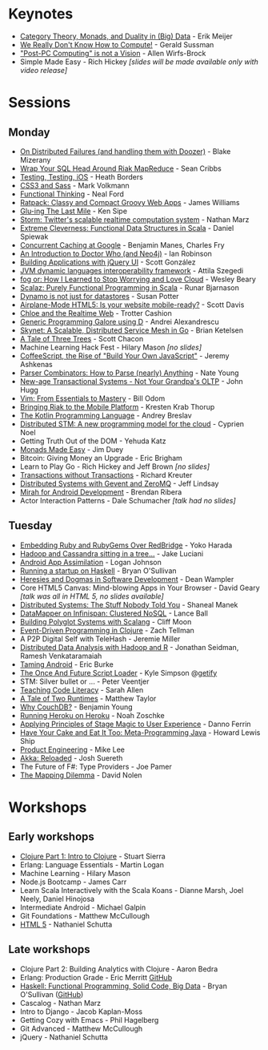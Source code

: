 # Keynotes

* [Category Theory, Monads, and Duality in (Big) Data](http://queue.acm.org/detail.cfm?id=1961297) - Erik Meijer
* [We Really Don't Know How to Compute!](https://github.com/strangeloop/2011-slides/raw/master/Sussman-WeDontKnowHowToCompute.pdf) - Gerald Sussman
* ["Post-PC Computing" is not a Vision](https://github.com/strangeloop/2011-slides/raw/master/WirfsBrock-PostPC.pdf) - Allen Wirfs-Brock
* Simple Made Easy - Rich Hickey  *[slides will be made available only with video release]*

# Sessions

## Monday

* [On Distributed Failures (and handling them with Doozer)](https://github.com/strangeloop/2011-slides/raw/master/Mizerany-OnDistFailures.pdf) - Blake Mizerany
* [Wrap Your SQL Head Around Riak MapReduce](http://strangeloop-riak-mapred.heroku.com/) - Sean Cribbs
* [Testing, Testing, iOS](https://github.com/strangeloop/2011-slides/raw/master/Borders-TestingiOS.pdf) - Heath Borders
* [CSS3 and Sass](http://github.com/strangeloop/2011-slides/raw/master/Volkmann-CSS3andSass.pdf) - Mark Volkmann
* [Functional Thinking](http://github.com/strangeloop/2011-slides/raw/master/Ford-FunctionalThinking.pdf) - Neal Ford
* [Ratpack: Classy and Compact Groovy Web Apps](http://github.com/strangeloop/2011-slides/raw/master/Williams-RatpackClassyCompactGroovy.pdf) - James Williams
* [Glu-ing The Last Mile](http://github.com/strangeloop/2011-slides/raw/master/Sipe-Glu.pdf) - Ken Sipe
* [Storm: Twitter's scalable realtime computation system](https://github.com/strangeloop/2011-slides/raw/master/Marz-Storm.pdf) - Nathan Marz
* [Extreme Cleverness: Functional Data Structures in Scala](http://github.com/strangeloop/2011-slides/raw/master/Spiewak-FunctionalData.pdf) - Daniel Spiewak
* [Concurrent Caching at Google](http://github.com/strangeloop/2011-slides/raw/master/ManesFry-ConcurrentCachingAtGoogle.pdf) - Benjamin Manes, Charles Fry
* [An Introduction to Doctor Who (and Neo4j)](http://github.com/strangeloop/2011-slides/raw/master/Robinson-IntroDoctorWhoNeo4j.pdf) - Ian Robinson
* [Building Applications with jQuery UI](https://github.com/strangeloop/2011-slides/raw/master/Gonzalez-BuildingApplicationjQuery%20UI.pdf) - Scott González
* [JVM dynamic languages interoperability framework](https://github.com/strangeloop/2011-slides/raw/master/Szegedi-Dynalink.pdf) - Attila Szegedi
* [fog or: How I Learned to Stop Worrying and Love Cloud](https://github.com/strangeloop/2011-slides/raw/master/Beary-fog.pdf) - Wesley Beary
* [Scalaz: Purely Functional Programming in Scala](https://github.com/strangeloop/2011-slides/raw/master/Bjarnason-Scalaz.pdf) - Runar Bjarnason
* [Dynamo is not just for datastores](https://github.com/strangeloop/2011-slides/raw/master/Potter-DyamnoRiakCore.pdf) - Susan Potter
* [Airplane-Mode HTML5: Is your website mobile-ready?](https://github.com/strangeloop/2011-slides/raw/master/Davis-MobileHTML5.pdf) - Scott Davis
* [Chloe and the Realtime Web](https://github.com/strangeloop/2011-slides/raw/master/Cashion-Chloe.pdf) - Trotter Cashion
* [Generic Programming Galore using D](http://github.com/strangeloop/2011-slides/raw/master/Alexandrescu-GenericProgrammingD.pdf) - Andrei Alexandrescu
* [Skynet: A Scalable, Distributed Service Mesh in Go](https://github.com/strangeloop/2011-slides/raw/master/Ketelsen-Skynet.pdf) - Brian Ketelsen
* [A Tale of Three Trees](https://github.com/strangeloop/2011-slides/raw/master/Chacon-ThreeTrees.pdf) - Scott Chacon
* Machine Learning Hack Fest  - Hilary Mason  *[no slides]*
* [CoffeeScript, the Rise of "Build Your Own JavaScript"](http://github.com/strangeloop/2011-slides/raw/master/Ashkenas-CoffeeScript.pdf) - Jeremy Ashkenas
* [Parser Combinators: How to Parse (nearly) Anything](http://github.com/strangeloop/2011-slides/raw/master/Young-ParserCombinators.pdf) - Nate Young
* [New-age Transactional Systems - Not Your Grandpa's OLTP](https://github.com/strangeloop/2011-slides/raw/master/Hugg-NewAgeTransactionalSystems.pdf) - John Hugg
* [Vim: From Essentials to Mastery](https://github.com/strangeloop/2011-slides/raw/master/Odom-Vim.pdf) - Bill Odom
* [Bringing Riak to the Mobile Platform](http://github.com/strangeloop/2011-slides/raw/master/KrestenThorup-RiakMobile.pdf) - Kresten Krab Thorup
* [The Kotlin Programming Language](http://github.com/strangeloop/2011-slides/raw/master/Breslav-Kotlin.pdf) - Andrey Breslav
* [Distributed STM: A new programming model for the cloud](http://github.com/strangeloop/2011-slides/raw/master/Noel-DistributedSTM.pdf) - Cyprien Noel
* Getting Truth Out of the DOM - Yehuda Katz
* [Monads Made Easy](http://github.com/strangeloop/2011-slides/raw/master/Duey-MonadsEasy.pdf) - Jim Duey
* Bitcoin: Giving Money an Upgrade - Eric Brigham
* Learn to Play Go - Rich Hickey and Jeff Brown  *[no slides]*
* [Transactions without Transactions](https://github.com/strangeloop/2011-slides/raw/master/Kreuter-TransactionsWithoutTransactions.pdf) - Richard Kreuter
* [Distributed Systems with Gevent and ZeroMQ](https://github.com/strangeloop/2011-slides/raw/master/Lindsay-DistributedGeventZmq.pdf) - Jeff Lindsay
* [Mirah for Android Development](http://github.com/strangeloop/2011-slides/raw/master/Ribera-MirahAndroidDevelopment.pdf) - Brendan Ribera
* Actor Interaction Patterns - Dale Schumacher  *[talk had no slides]*

## Tuesday

* [Embedding Ruby and RubyGems Over RedBridge](http://redbridge-at-strangeloop2011.herokuapp.com/slideshow) - Yoko Harada
* [Hadoop and Cassandra sitting in a tree...](https://github.com/strangeloop/2011-slides/raw/master/Luciani-HadoopCassandra.pdf) - Jake Luciani
* [Android App Assimilation](http://github.com/strangeloop/2011-slides/raw/master/Johnson-AndroidAppAssimilation.pdf) - Logan Johnson
* [Running a startup on Haskell](http://bos.github.com/strange-loop-2011/talk/talk.html) - Bryan O'Sullivan
* [Heresies and Dogmas in Software Development](https://github.com/strangeloop/2011-slides/raw/master/Wampler-HeresiesDogmasSoftwareDev.pdf)  - Dean Wampler
* Core HTML5 Canvas: Mind-blowing Apps in Your Browser - David Geary  *[talk was all in HTML 5, no slides available]*
* [Distributed Systems: The Stuff Nobody Told You](http://github.com/strangeloop/2011-slides/raw/master/Manek-DistSystemsWhatNobodyToldYou.pdf) - Shaneal Manek
* [DataMapper on Infinispan: Clustered NoSQL](https://github.com/strangeloop/2011-slides/raw/master/Ball-DataMapperInfinispan.pdf) - Lance Ball
* [Building Polyglot Systems with Scalang](https://github.com/strangeloop/2011-slides/raw/master/Moon-Scalang.pdf) - Cliff Moon
* [Event-Driven Programming in Clojure](http://github.com/strangeloop/2011-slides/raw/master/Tellman-EventDrivenProgrammingInClojure.pdf) - Zach Tellman
* A P2P Digital Self with TeleHash - Jeremie Miller
* [Distributed Data Analysis with Hadoop and R](http://github.com/strangeloop/2011-slides/raw/master/Seidman-DistributedDataAnalysisHadoopR.pdf) - Jonathan Seidman, Ramesh Venkataramaiah
* [Taming Android](https://github.com/strangeloop/2011-slides/raw/master/Burke-TamingAndroid.pdf) - Eric Burke
* [The Once And Future Script Loader](http://github.com/strangeloop/2011-slides/raw/master/Simpson-Scriptloaders.pdf) - Kyle Simpson @[getify](http://twitter.com/getify)
* STM: Silver bullet or ...  - Peter Veentjer
* [Teaching Code Literacy](https://github.com/strangeloop/2011-slides/raw/master/Allen-TeachingCodeLiteracy.pdf) - Sarah Allen
* [A Tale of Two Runtimes](https://github.com/strangeloop/2011-slides/raw/master/Taylor-Tale2Runtimes.pdf) - Matthew Taylor
* [Why CouchDB?](https://github.com/strangeloop/2011-slides/raw/master/Young-WhyCouchDB.pdf) - Benjamin Young
* [Running Heroku on Heroku](http://stloop.heroku.com) - Noah Zoschke
* [Applying Principles of Stage Magic to User Experience](https://github.com/strangeloop/2011-slides/raw/master/Ferrin-StageMagic.pdf) - Danno Ferrin
* [Have Your Cake and Eat It Too: Meta-Programming Java](https://github.com/strangeloop/2011-slides/raw/master/LewisShip-MetaprogrammingJava.pdf) - Howard Lewis Ship
* [Product Engineering](https://github.com/strangeloop/2011-slides/raw/master/Lee-ProductEngineering.pdf) - Mike Lee
* [Akka: Reloaded](http://github.com/strangeloop/2011-slides/raw/master/Suereth-AkkaReloaded.pdf) - Josh Suereth
* The Future of F#: Type Providers - Joe Pamer
* [The Mapping Dilemma](https://github.com/strangeloop/2011-slides/raw/master/Nolen-MappingDilemma.pdf) - David Nolen

# Workshops

## Early workshops

* [Clojure Part 1: Intro to Clojure](https://github.com/strangeloop/2011-slides/raw/master/Sierra-ClojureIntro.pdf) - Stuart Sierra
* Erlang: Language Essentials - Martin Logan
* Machine Learning - Hilary Mason
* Node.js Bootcamp - James Carr
* Learn Scala Interactively with the Scala Koans - Dianne Marsh, Joel Neely, Daniel Hinojosa
* Intermediate Android - Michael Galpin
* Git Foundations - Matthew McCullough
* [HTML 5](https://github.com/ntschutta/html5_workshop) - Nathaniel Schutta

## Late workshops

* Clojure Part 2: Building Analytics with Clojure - Aaron Bedra
* Erlang: Production Grade - Eric Merritt [GitHub](https://github.com/ericbmerritt/strangeloop-behaviours-and-applications)
* [Haskell: Functional Programming, Solid Code, Big Data](http://bos.github.com/strange-loop-2011/slides/slides.html) - Bryan O'Sullivan ([GitHub](https://github.com/bos/strange-loop-2011))
* Cascalog - Nathan Marz
* Intro to Django - Jacob Kaplan-Moss
* Getting Cozy with Emacs - Phil Hagelberg
* Git Advanced - Matthew McCullough
* jQuery - Nathaniel Schutta

